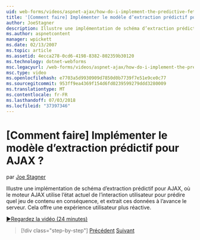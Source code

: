 ```yaml
---
uid: web-forms/videos/aspnet-ajax/how-do-i-implement-the-predictive-fetch-pattern-for-ajax
title: '[Comment faire] Implémenter le modèle d’extraction prédictif pour AJAX ? | Microsoft Docs'
author: JoeStagner
description: Illustre une implémentation de schéma d’extraction prédictif pour AJAX, où le moteur AJAX utilise l’état actuel de l’interaction utilisateur pour prédire lorsqu...
ms.author: aspnetcontent
manager: wpickett
ms.date: 02/13/2007
ms.topic: article
ms.assetid: 4ecca278-0cd6-4198-8382-802359b30120
ms.technology: dotnet-webforms
msc.legacyurl: /web-forms/videos/aspnet-ajax/how-do-i-implement-the-predictive-fetch-pattern-for-ajax
msc.type: video
ms.openlocfilehash: e7703a5d9930909d7850d0b7739f7e51e9ce0c77
ms.sourcegitcommit: 953ff9ea4369f154d6fd0239599279ddd3280009
ms.translationtype: MT
ms.contentlocale: fr-FR
ms.lasthandoff: 07/03/2018
ms.locfileid: "37397346"
---
```

<a name="how-do-i-implement-the-predictive-fetch-pattern-for-ajax"></a>[Comment faire] Implémenter le modèle d’extraction prédictif pour AJAX ?
====================
par [Joe Stagner](https://github.com/JoeStagner)

Illustre une implémentation de schéma d’extraction prédictif pour AJAX, où le moteur AJAX utilise l’état actuel de l’interaction utilisateur pour prédire quel jeu de contenu en conséquence, et extrait ces données à l’avance le serveur. Cela offre une expérience utilisateur plus réactive.

[&#9654;Regardez la vidéo (24 minutes)](https://channel9.msdn.com/Blogs/ASP-NET-Site-Videos/how-do-i-implement-the-predictive-fetch-pattern-for-ajax)

> [!div class="step-by-step"]
> [Précédent](how-do-i-use-the-aspnet-ajax-timer-control.md)
> [Suivant](how-do-i-implement-the-ajax-paging-pattern.md)
